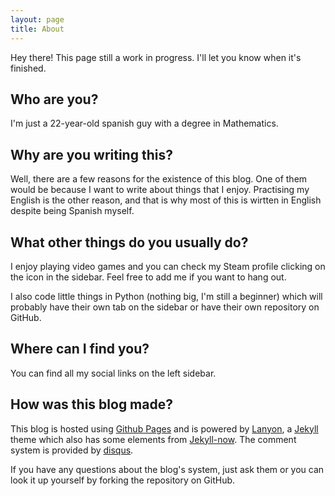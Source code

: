 ```yaml
---
layout: page
title: About
---
```


<p class="message">
  Hey there! This page still a work in progress. I'll let you know when it's finished.
</p>


## Who are you?
I'm just a 22-year-old spanish guy with a degree in Mathematics.
 
## Why are you writing this?
Well, there are a few reasons for the existence of this blog. One of them would be because I want to
write about things that I enjoy. Practising my English is the other reason, and that is why most of 
this is wirtten in English despite being Spanish myself.
 
## What other things do you usually do?
I enjoy playing video games and you can check my Steam profile clicking on the icon in the sidebar.
Feel free to add me if you want to hang out.

I also code little things in Python (nothing big, I'm still a beginner) which will probably have their
own tab on the sidebar or have their own repository on GitHub.

 
## Where can I find you?
You can find all my social links on the left sidebar.

## How was this blog made?
This blog is hosted using [Github Pages](https://pages.github.com/) and is powered by [Lanyon](https://github.com/poole/lanyon),
a [Jekyll](http://jekyllrb.com/) theme which also has some elements from [Jekyll-now](https://github.com/barryclark/jekyll-now).
The comment system is provided by [disqus](https://www.disqus.com).

If you have any questions about the blog's system, just ask them or you can look it up yourself by
forking the repository on GitHub.
